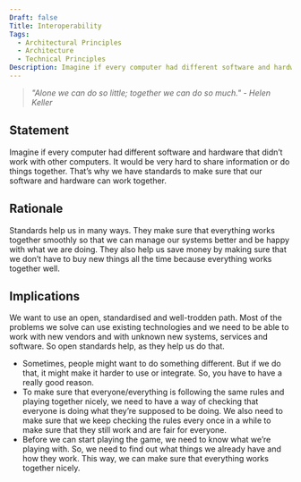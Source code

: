 ```yaml
---
Draft: false
Title: Interoperability
Tags:
  - Architectural Principles
  - Architecture
  - Technical Principles
Description: Imagine if every computer had different software and hardware that didn’t work with other computers. That would be rubbish...
---
```


> *"Alone we can do so little; together we can do so much." - Helen Keller*

## Statement

Imagine if every computer had different software and hardware that didn’t work with other computers. It would be very hard to share information or do things together. That’s why we have standards to make sure that our software and hardware can work together.

## Rationale

Standards help us in many ways. They make sure that everything works together smoothly so that we can manage our systems better and be happy with what we are doing. They also help us save money by making sure that we don’t have to buy new things all the time because everything works together well.

## Implications

We want to use an open, standardised and well-trodden path. Most of the problems we solve can use existing technologies and we need to be able to work with new vendors and with unknown new systems, services and software. So open standards help, as they help us do that.

* Sometimes, people might want to do something different. But if we do that, it might make it harder to use or integrate. So, you have to have a really good reason.
* To make sure that everyone/everything is following the same rules and playing together nicely, we need to have a way of checking that everyone is doing what they’re supposed to be doing. We also need to make sure that we keep checking the rules every once in a while to make sure that they still work and are fair for everyone.
* Before we can start playing the game, we need to know what we’re playing with. So, we need to find out what things we already have and how they work. This way, we can make sure that everything works together nicely.
